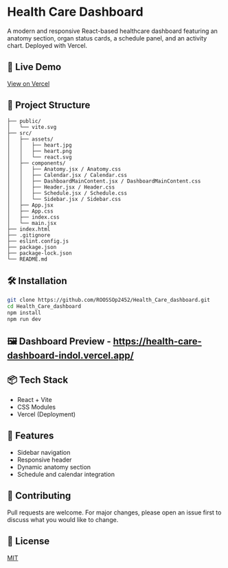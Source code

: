 # Health Care Dashboard

A modern and responsive React-based healthcare dashboard featuring an anatomy section, organ status cards, a schedule panel, and an activity chart. Deployed with Vercel.

## 🚀 Live Demo

[View on Vercel]((https://health-care-dashboard-indol.vercel.app))

## 📁 Project Structure

```
├── public/
│   └── vite.svg
├── src/
│   ├── assets/
│   │   ├── heart.jpg
│   │   ├── heart.png
│   │   └── react.svg
│   ├── components/
│   │   ├── Anatomy.jsx / Anatomy.css
│   │   ├── Calendar.jsx / Calendar.css
│   │   ├── DashboardMainContent.jsx / DashboardMainContent.css
│   │   ├── Header.jsx / Header.css
│   │   ├── Schedule.jsx / Schedule.css
│   │   └── Sidebar.jsx / Sidebar.css
│   ├── App.jsx
│   ├── App.css
│   ├── index.css
│   └── main.jsx
├── index.html
├── .gitignore
├── eslint.config.js
├── package.json
├── package-lock.json
└── README.md
```

## 🛠️ Installation

```bash
git clone https://github.com/ROOSSOp2452/Health_Care_dashboard.git
cd Health_Care_dashboard
npm install
npm run dev
```

## 🖼️ Dashboard Preview - https://health-care-dashboard-indol.vercel.app/

## 📦 Tech Stack

* React + Vite
* CSS Modules
* Vercel (Deployment)

## 📌 Features

* Sidebar navigation
* Responsive header
* Dynamic anatomy section
* Schedule and calendar integration

## 🙌 Contributing

Pull requests are welcome. For major changes, please open an issue first to discuss what you would like to change.

## 📄 License

[MIT](LICENSE)
